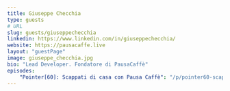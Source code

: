 ```yaml
---
title: Giuseppe Checchia
type: guests
# URL
slug: guests/giuseppechecchia
linkedin: https://www.linkedin.com/in/giuseppechecchia/
website: https://pausacaffe.live
layout: "guestPage"
image: giuseppe_checchia.jpg
bio: "Lead Developer. Fondatore di PausaCaffè"
episodes: 
    "Pointer[60]: Scappati di casa con Pausa Caffè": "/p/pointer60-scappati-di-casa-con-pausa-caffè/"
---
```


